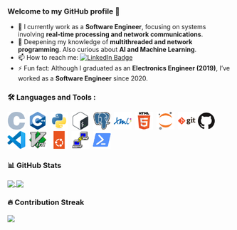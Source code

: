 ### Welcome to my GitHub profile 👋

- 🔭 I currently work as a **Software Engineer**, focusing on systems involving **real-time processing and network communications**.  
- 🌱 Deepening my knowledge of **multithreaded and network programming**. Also curious about **AI and Machine Learning**.  
- 📫 How to reach me: [![LinkedIn Badge](https://img.shields.io/badge/-Jon_Martinez-blue?style=flat&logo=Linkedin&logoColor=white)](https://www.linkedin.com/in/jon-martinez-94a0181b0/)  
- ⚡ Fun fact: Although I graduated as an **Electronics Engineer (2019)**, I’ve worked as a **Software Engineer** since 2020.

### :hammer_and_wrench: Languages and Tools :
<div>
  <img src="https://github.com/devicons/devicon/blob/master/icons/c/c-original.svg" title="C"  alt="C" width="40" height="40"/>&nbsp;
  <img src="https://github.com/devicons/devicon/blob/master/icons/cplusplus/cplusplus-original.svg" title="C++"  alt="C++" width="40" height="40"/>&nbsp;
  <img src="https://github.com/devicons/devicon/blob/master/icons/python/python-original.svg" title="Python"  alt="Python" width="40" height="40"/>&nbsp;
  <img src="https://github.com/devicons/devicon/blob/master/icons/bash/bash-original.svg" title="Bash" alt="Bash" width="40" height="40"/>&nbsp;
  <img src="https://github.com/devicons/devicon/blob/master/icons/postgresql/postgresql-original.svg" title="PostgreSQL" alt="PostgreSQL" width="40" height="40"/>&nbsp;
  <img src="https://github.com/devicons/devicon/blob/master/icons/xml/xml-original.svg" title="XML" alt="XML" width="40" height="40"/>&nbsp;
  <img src="https://github.com/devicons/devicon/blob/master/icons/html5/html5-original-wordmark.svg" title="HTML5"  alt="HTML5" width="40" height="40"/>&nbsp;
  <img src="https://github.com/devicons/devicon/blob/master/icons/jupyter/jupyter-original.svg" title="Jupyter"  alt="Jupyter" width="40" height="40"/>&nbsp;
  <img src="https://github.com/devicons/devicon/blob/master/icons/git/git-original-wordmark.svg" title="Git" **alt="Git" width="40" height="40"/>
  <img src="https://github.com/devicons/devicon/blob/master/icons/github/github-original.svg" title="GitHub"  alt="GitHub" width="40" height="40"/>&nbsp;
  <img src="https://github.com/devicons/devicon/blob/master/icons/vscode/vscode-original.svg" title="VSCode"  alt="VSCode" width="40" height="40"/>&nbsp;
  <img src="https://github.com/devicons/devicon/blob/master/icons/vim/vim-original.svg" title="Vim"  alt="Vim" width="40" height="40"/>&nbsp;
  <img src="https://github.com/devicons/devicon/blob/master/icons/ubuntu/ubuntu-original.svg" title="Ubuntu"  alt="Ubuntu" width="40" height="40"/>&nbsp;
  <img src="https://github.com/devicons/devicon/blob/master/icons/putty/putty-original.svg" title="PuTTY"  alt="PuTTY" width="40" height="40"/>&nbsp;
  <img src="https://github.com/devicons/devicon/blob/master/icons/powershell/powershell-original.svg" title="PowerShell"  alt="PowerShell" width="40" height="40"/>
</div>

### 📊 GitHub Stats

<a href="https://github.com/JonMS95">
  <img height=200 align="center" src="https://github-readme-stats.vercel.app/api?username=JonMS95&theme=transparent&include_all_commits=true&rank_icon=percentile" />
</a>
<a href="https://github.com/JonMS95">
  <img height=200 align="center" src="https://github-readme-stats.vercel.app/api/top-langs/?username=JonMS95&layout=compact&langs_count=20" />
</a>

### 🔥 Contribution Streak

<a href="https://github.com/JonMS95">
  <img height=200 align="center" src="https://streak-stats.demolab.com?user=JonMS95&theme=transparent&hide_border=true" />
</a>


